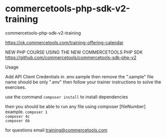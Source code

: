# commercetools-php-sdk-v2-training

commercetools-php-sdk-v2-training

https://ok.commercetools.com/training-offering-calendar

NEW PHP COURSE USING THE NEW COMMERCETOOLS PHP SDK
https://github.com/commercetools/commercetools-sdk-php-v2

Usage

Add API Client Credentials in .env.sample then remove the ".sample" file name should be only ".env"
then follow your trainer instructions to solve the exercises.

use the command `composer install` to install dependencies

then you should be able to run any file using composer [fileNumber]
example. 
`composer 1`  
`composer 4c`  
`composer 6b`

for questions email training@commercetools.com
